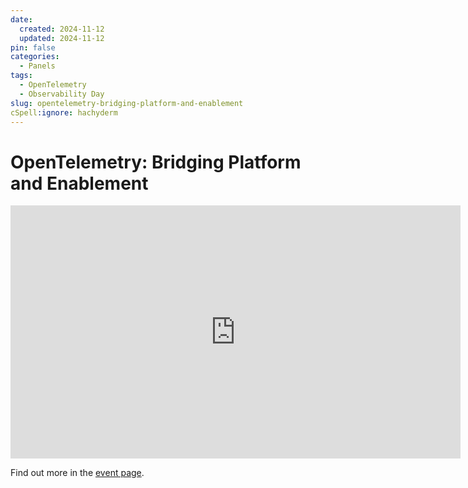 ```yaml
---
date:
  created: 2024-11-12
  updated: 2024-11-12
pin: false
categories:
  - Panels
tags:
  - OpenTelemetry
  - Observability Day
slug: opentelemetry-bridging-platform-and-enablement
cSpell:ignore: hachyderm
---
```


# OpenTelemetry: Bridging Platform and Enablement

<iframe width="720" height="405" src="https://www.youtube.com/embed/z1Sbw7OmCek" title="Panel: OpenTelemetry: Bridging Platform and Enablement - Skyscanner, GitHub, Hachyderm, Airbnb, eBay" frameborder="0" allow="accelerometer; autoplay; clipboard-write; encrypted-media; gyroscope; picture-in-picture; web-share" referrerpolicy="strict-origin-when-cross-origin" allowfullscreen></iframe>

Find out more in the [event page](https://colocatedeventsna2024.sched.com/event/1izre).